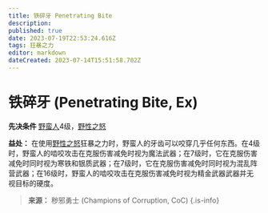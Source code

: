 ```yaml
---
title: 铁碎牙 Penetrating Bite
description: 
published: true
date: 2023-07-19T22:53:24.616Z
tags: 狂暴之力
editor: markdown
dateCreated: 2023-07-14T15:51:58.702Z
---
```


# 铁碎牙 (Penetrating Bite, Ex)

**先决条件** [野蛮人](/野蛮人)4级，[野性之怒](/狂暴之力/野性之怒)

**益处：** 在使用[野性之怒](/狂暴之力/野性之怒)狂暴之力时，野蛮人的牙齿可以咬穿几乎任何东西。在4级时，野蛮人的啮咬攻击在克服伤害减免时视为魔法武器；在7级时，它在克服伤害减免时同时视为寒铁和银质武器；在7级时，它在克服伤害减免时同时视为混乱阵营武器；在16级时，野蛮人的啮咬攻击在克服伤害减免时视为精金武器武器并无视目标的硬度。

> **来源：** 秽邪勇士 (Champions of Corruption, CoC)
{.is-info}
